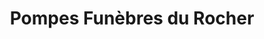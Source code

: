 ---
title: "Pompes Funèbres du Rocher"
url: /roquebrune-sur-argens/pompes-funebres-du-rocher/
shop: directeurs de funérailles
---
